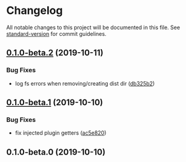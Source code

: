 # Changelog

All notable changes to this project will be documented in this file. See [standard-version](https://github.com/conventional-changelog/standard-version) for commit guidelines.

## [0.1.0-beta.2](https://github.com/pimlie/nuxt-custom-element/compare/v0.1.0-beta.1...v0.1.0-beta.2) (2019-10-11)


### Bug Fixes

* log fs errors when removing/creating dist dir ([db325b2](https://github.com/pimlie/nuxt-custom-element/commit/db325b261bb950fe00e9e7f82afb57e4e1cbdbf4))

## [0.1.0-beta.1](https://github.com/pimlie/nuxt-custom-element/compare/v0.1.0-beta.0...v0.1.0-beta.1) (2019-10-10)


### Bug Fixes

* fix injected plugin getters ([ac5e820](https://github.com/pimlie/nuxt-custom-element/commit/ac5e8206b53097a8e0bc664b1af6056333b04d67))

## 0.1.0-beta.0 (2019-10-10)
